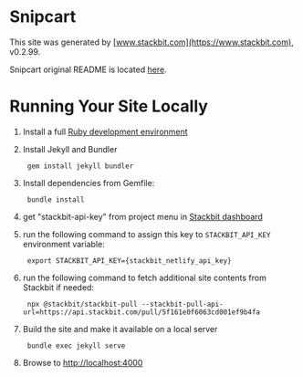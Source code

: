 # Snipcart

This site was generated by [www.stackbit.com](https://www.stackbit.com), v0.2.99.

Snipcart original README is located [here](./README.theme.md).

# Running Your Site Locally

1. Install a full [Ruby development environment](https://jekyllrb.com/docs/installation/)

1. Install Jekyll and Bundler

        gem install jekyll bundler

1. Install dependencies from Gemfile:

        bundle install

1. get "stackbit-api-key" from project menu in [Stackbit dashboard](https://app.stackbit.com/dashboard)

1. run the following command to assign this key to `STACKBIT_API_KEY` environment variable:

        export STACKBIT_API_KEY={stackbit_netlify_api_key}

1. run the following command to fetch additional site contents from Stackbit if needed:

        npx @stackbit/stackbit-pull --stackbit-pull-api-url=https://api.stackbit.com/pull/5f161e0f6063cd001ef9b4fa

1. Build the site and make it available on a local server

        bundle exec jekyll serve

1. Browse to [http://localhost:4000](http://localhost:4000)
